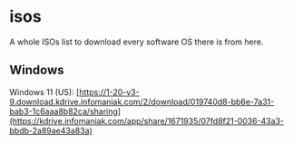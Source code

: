 # isos
A whole ISOs list to download every software OS there is from here.

## Windows 

Windows 11 (US): 
[https://1-20-v3-9.download.kdrive.infomaniak.com/2/download/019740d8-bb6e-7a31-bab3-1c6aaa8b82ca/sharing](https://kdrive.infomaniak.com/app/share/1671935/07fd8f21-0036-43a3-bbdb-2a89ae43a83a)

